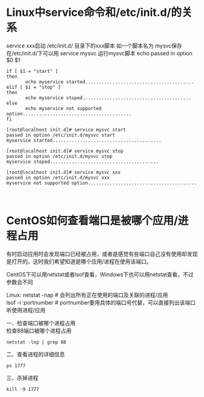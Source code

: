 # Linux中service命令和/etc/init.d/的关系

service xxx启动 /etc/init.d/ 目录下的xxx脚本
如一个脚本名为 mysvc保存在/etc/init.d/下可以用 service mysvc 运行mysvc脚本
echo passed in option $0 $1
 ```shell
if [ $1 = "start" ]
then
        echo myservice started........................................
elif [ $1 = "stop" ]
then
        echo myservice stoped........................................
else
        echo myservice not supported option........................................
fi
 ```    
 ```shell
[root@localhost init.d]# service mysvc start
passed in option /etc/init.d/mysvc start
myservice started........................................
 
[root@localhost init.d]# service mysvc stop
passed in option /etc/init.d/mysvc stop
myservice stoped........................................
 
[root@localhost init.d]# service mysvc xxx
passed in option /etc/init.d/mysvc xxx
myservice not supported option........................................
```

&nbsp;    
# CentOS如何查看端口是被哪个应用/进程占用
有时启动应用时会发现端口已经被占用，或者是感觉有些端口自己没有使用却发现是打开的。这时我们希望知道是哪个应用/进程在使用该端口。    

CentOS下可以用netstat或者lsof查看，Windows下也可以用netstat查看，不过参数会不同

Linux:
netstat -nap           # 会列出所有正在使用的端口及关联的进程/应用    
lsof -i :portnumber    # portnumber要用具体的端口号代替，可以直接列出该端口听使用进程/应用    

一、检查端口被哪个进程占用    
检查88端口被哪个进程占用    
```shell
netstat -lnp | grep 88
```    
二、查看进程的详细信息   
```shell
ps 1777
```    
三、杀掉进程    
```shell
kill -9 1777
```    
